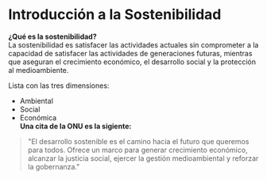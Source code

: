 # Introducción a la Sostenibilidad
**¿Qué es la sostenibilidad?**  
La sostenibilidad es satisfacer las actividades actuales sin comprometer a la capacidad de satisfacer las actividades de generaciones futuras, mientras que aseguran el crecimiento económico, el desarrollo social y la protección al medioambiente.  

Lista con las tres dimensiones:
- Ambiental
- Social
- Económica  
**Una cita de la ONU es la sigiente:**
 > "El desarrollo sostenible es el camino hacia el futuro que queremos para todos. Ofrece un marco para generar crecimiento económico, alcanzar la justicia social, ejercer la gestión medioambiental y reforzar la gobernanza." 
